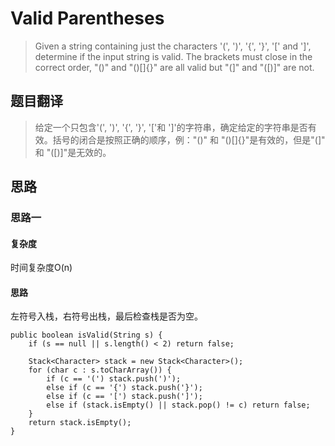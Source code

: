 # Valid Parentheses #
>Given a string containing just the characters '(', ')', '{', '}', '[' and ']', determine if the input string is valid.
The brackets must close in the correct order, "()" and "()[]{}" are all valid but "(]" and "([)]" are not.

## 题目翻译 ##
>给定一个只包含'(', ')', '{', '}', '['和 ']'的字符串，确定给定的字符串是否有效。括号的闭合是按照正确的顺序，例："()" 和 "()[]{}"是有效的，但是"(]" 和 "([)]"是无效的。

## 思路 ##

### 思路一 ###

#### 复杂度 ####
时间复杂度O(n)
#### 思路 ####
左符号入栈，右符号出栈，最后检查栈是否为空。

```
public boolean isValid(String s) {
	if (s == null || s.length() < 2) return false;

	Stack<Character> stack = new Stack<Character>();
	for (char c : s.toCharArray()) {
		if (c == '(') stack.push(')');
		else if (c == '{') stack.push('}');
		else if (c == '[') stack.push(']');
		else if (stack.isEmpty() || stack.pop() != c) return false;
	}
	return stack.isEmpty();
}
```